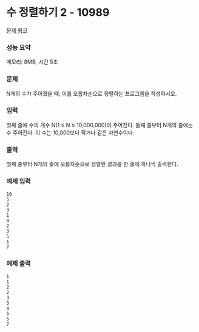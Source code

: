 # 수 정렬하기 2 - 10989

[문제 링크](https://www.acmicpc.net/problem/2751)

### 성능 요약

메모리: 8MB, 시간 5초

### 문제

N개의 수가 주어졌을 때, 이를 오름차순으로 정렬하는 프로그램을 작성하시오.

### 입력

첫째 줄에 수의 개수 N(1 ≤ N ≤ 10,000,000)이 주어진다. 둘째 줄부터 N개의 줄에는 수 주어진다. 이 수는 10,000보다 작거나 같은 자연수이다.

### 출력

첫째 줄부터 N개의 줄에 오름차순으로 정렬한 결과를 한 줄에 하나씩 출력한다.

### 예제 입력

```
10
5
2
3
1
4
2
3
5
1
7
```

### 예제 출력

```
1
1
2
2
3
3
4
5
5
7
```
